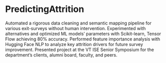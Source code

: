 # PredictingAttrition
Automated a rigorous data cleaning and semantic mapping pipeline for various exit-surveys without human intervention.
Experimented with alternatives and optimized ML models’ parameters with Scikit-learn, Tensor Flow achieving 80% accuracy. 
Performed feature importance analysis with Hugging Face NLP to analyze key attrition drivers for future survey improvement. 
Presented project at the VT ISE Senior Symposium for the department’s clients, alumni board, faculty, and peers.


